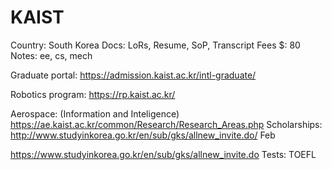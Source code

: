 # KAIST

Country: South Korea
Docs: LoRs, Resume, SoP, Transcript
Fees $: 80
Notes: ee, cs, mech

Graduate portal: https://admission.kaist.ac.kr/intl-graduate/


Robotics program: https://rp.kaist.ac.kr/

Aerospace: (Information and Inteligence) https://ae.kaist.ac.kr/common/Research/Research_Areas.php
Scholarships: http://www.studyinkorea.go.kr/en/sub/gks/allnew_invite.do/
Feb

https://www.studyinkorea.go.kr/en/sub/gks/allnew_invite.do
Tests: TOEFL